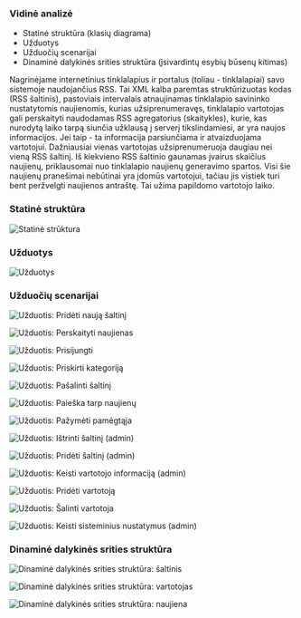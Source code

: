 ### Vidinė analizė

- Statinė struktūra (klasių diagrama)
- Užduotys
- Užduočių scenarijai
- Dinaminė dalykinės srities struktūra (įsivardintų esybių būsenų kitimas)

Nagrinėjame internetinius tinklalapius ir portalus (toliau - tinklalapiai) savo
sistemoje naudojančius RSS. Tai XML kalba paremtas struktūrizuotas kodas (RSS
šaltinis), pastoviais intervalais atnaujinamas tinklalapio savininko
nustatytomis naujienomis, kurias užsiprenumeravęs, tinklalapio vartotojas gali
perskaityti naudodamas RSS agregatorius (skaitykles), kurie, kas nurodytą laiko
tarpą siunčia užklausą į serverį tikslindamiesi, ar yra naujos informacijos.
Jei taip - ta informacija parsiunčiama ir atvaizduojama vartotojui. Dažniausiai
vienas vartotojas užsiprenumeruoja daugiau nei vieną RSS šaltinį. Iš kiekvieno
RSS šaltinio gaunamas įvairus skaičius naujienų, priklausomai nuo tinklalapio
naujienų generavimo spartos. Visi šie naujienų pranešimai nebūtinai yra įdomūs
vartotojui, tačiau jis vistiek turi bent peržvelgti naujienos antraštę.  Tai
užima papildomo vartotojo laiko.  

### Statinė struktūra

![Statinė strūktura](projektas/img/Statine_struktura.png)

### Užduotys

![Užduotys](projektas/img/Užduotys.png)

### Užduočių scenarijai

![Užduotis: Pridėti naują šaltinį](projektas/img/Užduotis_Pridėti_naują_šaltinį.png)  

![Užduotis: Perskaityti naujienas](projektas/img/Užduotis_Perskaityti_naujienas.png)  

![Užduotis: Prisijungti](projektas/img/Užduotis_Prisijungti.png)  

![Užduotis: Priskirti kategoriją](projektas/img/Užduotis_Priskirti_kategoriją.png)  

![Užduotis: Pašalinti šaltinį](projektas/img/Užduotis_Pašalinti_šaltinį.png)  

![Užduotis: Paieška tarp naujienų](projektas/img/Užduotis_Paieška_tarp_naujienų.png)  

![Užduotis: Pažymėti pamėgtąja](projektas/img/Užduotis_Pažymėti_pamėgtąja.png)  

![Užduotis: Ištrinti šaltinį (admin)](projektas/img/Užduotis_ištrinti_šalt_admin.png)  

![Užduotis: Pridėti šaltinį (admin)](projektas/img/Užduotis_prideti_šalt_admin.png)  

![Užduotis: Keisti vartotojo informaciją (admin)](projektas/img/Užduotis_Keisti_var_info_admin.png)  

![Užduotis: Pridėti vartotoją](projektas/img/Užduotis_pridėti_vartotoją.png)  

![Užduotis: Šalinti vartotoja](projektas/img/Užduotis_šalinti_vartotoja.png)  

![Užduotis: Keisti sisteminius nustatymus (admin)](projektas/img/Užduotis_admin_keisti_sist_nust.png)  

### Dinaminė dalykinės srities struktūra

![Dinaminė dalykinės srities struktūra: šaltinis](projektas/img/DASS_šaltinis.png)  

![Dinaminė dalykinės srities struktūra: vartotojas](projektas/img/DASS_vartotojas.png)  

![Dinaminė dalykinės srities struktūra: naujiena](projektas/img/DASS_naujiena.png)  

